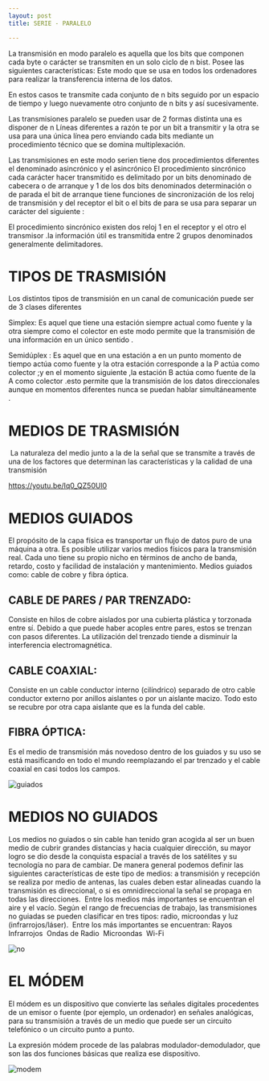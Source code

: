```yaml
---
layout: post
title: SERIE - PARALELO

---
```


La transmisión en modo paralelo es aquella que los bits que componen cada byte o carácter se transmiten en un solo ciclo de n bist. Posee las siguientes características:
Este modo que se usa en todos los ordenadores para realizar la transferencia interna de los datos.&nbsp;

En estos casos te transmite cada conjunto de n bits seguido por un espacio de tiempo y luego nuevamente otro conjunto de n bits y así sucesivamente.&nbsp;

Las transmisiones paralelo se pueden usar de 2 formas distinta una es disponer de n Líneas diferentes a razón te por un bit a transmitir y la otra se usa para una única línea pero enviando cada bits mediante un procedimiento técnico que se domina multiplexación.&nbsp;

Las transmisiones en este modo serien tiene dos procedimientos diferentes el denominado asincrónico y el asincrónico
El procedimiento sincrónico cada carácter hacer transmitido es delimitado por un bits denominado de cabecera o de arranque y 1 de los dos bits denominados determinación o de parada el bit de arranque tiene funciones de sincronización de los reloj de transmisión y del receptor el bit o el bits de para se usa para separar un carácter del siguiente :&nbsp;

El procedimiento sincrónico existen dos reloj 1 en el receptor y el otro el transmisor .la información útil es transmitida entre 2 grupos denominados generalmente delimitadores.&nbsp;
# TIPOS DE TRASMISIÓN
Los distintos tipos de transmisión en un canal de comunicación puede ser de 3 clases diferentes&nbsp;

Simplex: Es aquel que tiene una estación siempre actual como fuente y la otra siempre como el colector en este modo permite que la transmisión de una información en un único sentido .&nbsp;

Semidúplex : Es aquel que en una estación a en un punto momento de tiempo actúa como fuente y la otra estación corresponde a la P actúa como colector ;y en el momento siguiente ,la estación B actúa como fuente de la A como colector .esto permite que la transmisión de los datos direccionales aunque en momentos diferentes nunca se puedan hablar simultáneamente .&nbsp;
# MEDIOS DE TRASMISIÓN
&nbsp;La naturaleza del medio junto a la de la señal que se transmite a través de una de los factores que determinan las características y la calidad de una transmisión&nbsp;

https://youtu.be/Iq0_QZ50Ul0


# MEDIOS GUIADOS
El propósito de la capa física es transportar un flujo de datos puro de una máquina a otra. Es posible utilizar varios medios físicos para la transmisión real. Cada uno tiene su propio nicho en términos de ancho de banda, retardo, costo y facilidad de instalación y mantenimiento. Medios guiados como: cable de cobre y fibra óptica.&nbsp;

## CABLE DE PARES / PAR TRENZADO:
Consiste en hilos de cobre aislados por una cubierta plástica y torzonada entre sí. Debido a que puede haber acoples entre pares, estos se trenzan con pasos diferentes. La utilización del trenzado tiende a disminuir la interferencia electromagnética.&nbsp;

## CABLE COAXIAL:
Consiste en un cable conductor interno (cilíndrico) separado de otro cable conductor externo por anillos aislantes o por un aislante macizo. Todo esto se recubre por otra capa aislante que es la funda del cable.&nbsp;
## FIBRA ÓPTICA:
Es el medio de transmisión más novedoso dentro de los guiados y su uso se está masificando en todo el mundo reemplazando el par trenzado y el cable coaxial en casi todos los campos.&nbsp;


<img src="https://i.ibb.co/wNWmCKs/guiados.jpg" alt="guiados" border="0">


# MEDIOS NO GUIADOS
Los medios no guiados o sin cable han tenido gran acogida al ser un buen medio de cubrir grandes distancias y hacia cualquier dirección, su mayor logro se dio desde la conquista espacial a través de los satélites y su tecnología no para de cambiar. De manera general podemos definir las siguientes características de este tipo de medios: a transmisión y recepción se realiza por medio de antenas, las cuales deben estar alineadas cuando la transmisión es direccional, o si es omnidireccional la señal se propaga en todas las direcciones.&nbsp;
Entre los medios más importantes se encuentran el aire y el vacío. Según el rango de frecuencias de trabajo, las transmisiones no guiadas se pueden clasificar en tres tipos: radio, microondas y luz (infrarrojos/láser).&nbsp;
Entre los más importantes se encuentran:
Rayos Infrarrojos&nbsp;
Ondas de Radio&nbsp;
Microondas&nbsp;
Wi-Fi&nbsp;

<img src="https://i.ibb.co/Y8xhkdd/no.jpg" alt="no" border="0">


# EL MÓDEM
El módem es un dispositivo que convierte las señales digitales procedentes de un emisor o fuente (por ejemplo, un ordenador) en señales analógicas, para su transmisión a través de un medio que puede ser un circuito telefónico o un circuito punto a punto.&nbsp;

La expresión módem procede de las palabras modulador-demodulador, que son las dos funciones básicas que realiza ese dispositivo.&nbsp;

<img src="https://i.ibb.co/wK0CjXr/modem.jpg" alt="modem" border="0">


